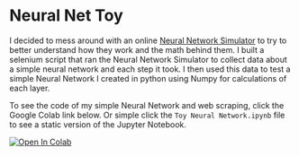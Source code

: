 # Neural Net Toy

I decided to mess around with an online [Neural Network Simulator](https://www.mladdict.com/neural-network-simulator) to try to better understand how they work and the math behind them. I built a selenium script that ran the Neural Network Simulator to collect data about a simple neural network and each step it took. I then used this data to test a simple Neural Network I created in python using Numpy for calculations of each layer. 

To see the code of my simple Neural Network and web scraping, click the Google Colab link below. Or simple click the `Toy Neural Network.ipynb` file to see a static version of the Jupyter Notebook.

[![Open In Colab](https://colab.research.google.com/assets/colab-badge.svg)](https://colab.research.google.com/github/BetoBob/NN_Toy/blob/master/Toy%20Neural%20Network.ipynb)

